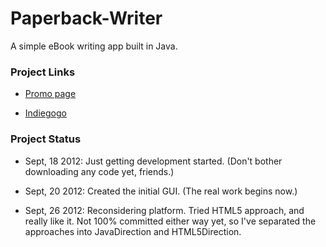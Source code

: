 Paperback-Writer
================

A simple eBook writing app built in Java.

### Project Links

- [Promo page](http://marioparise.ca/Paperback-Writer/)

- [Indiegogo](http://www.indiegogo.com/paberback-writer?a=1112581)

### Project Status

- Sept, 18 2012: Just getting development started. (Don't bother downloading any code yet, friends.)

- Sept, 20 2012: Created the initial GUI. (The real work begins now.)

- Sept, 26 2012: Reconsidering platform. Tried HTML5 approach, and really like it. Not 100% committed either way yet, so I've separated the approaches into JavaDirection and HTML5Direction.

